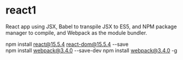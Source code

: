 # react1

React app using JSX, Babel to transpile JSX to ES5, and NPM package manager to compile, and Webpack as the module bundler.


npm install react@15.5.4 react-dom@15.5.4 --save  
npm install webpack@3.4.0 --save-dev
npm install webpack@3.4.0 -g
